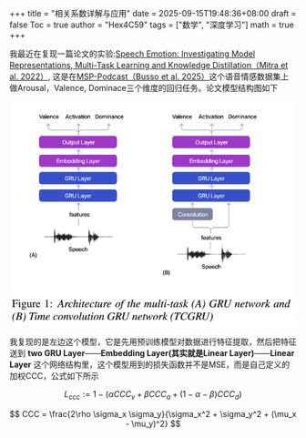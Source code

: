 +++
title = "相关系数详解与应用"
date = 2025-09-15T19:48:36+08:00
draft = false
Toc = true
author = "Hex4C59"
tags = ["数学", "深度学习"]
math = true
+++

我最近在复现一篇论文的实验:[Speech Emotion: Investigating Model Representations, Multi-Task Learning and Knowledge Distillation（Mitra et al. 2022）](https://arxiv.org/abs/2207.03334), 这是在[MSP-Podcast（Busso et al. 2025）](https://www.arxiv.org/pdf/2509.09791)这个语音情感数据集上做Arousal，Valence, Dominace三个维度的回归任务。论文模型结构图如下

![模型结构图](model.png)

我复现的是左边这个模型，它是先用预训练模型对数据进行特征提取，然后把特征送到 **two GRU Layer**——**Embedding Layer(其实就是Linear Layer)**——**Linear Layer** 这个网络结构里，这个模型用到的损失函数并不是MSE，而是自己定义的加权CCC，公式如下所示

$$
L_{ccc} := 1 - (\alpha CCC_v + \beta CCC_a + (1 - \alpha - \beta) CCC_d)
$$

$$
CCC = \frac{2\rho \sigma_x \sigma_y}{\sigma_x^2 + \sigma_y^2 + (\mu_x - \mu_y)^2}
$$